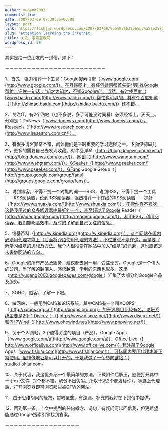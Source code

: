 ```yaml
---
author: yugang2002
comments: true
date: 2007-03-09 07:39:25+00:00
layout: post
link: https://fishjar.wordpress.com/2007/03/09/%e5%85%b3%e6%b3%a8%e3%80%81%e5%ad%a6%e4%b9%a0%e4%ba%92%e8%81%94%e7%bd%91/
slug: 'attention learning the internet'
title: 关注、学习互联网
wordpress_id: 58
---
```


其实是给一位朋友的一封信，如下：




－－－－－－－－－－－－－－－－－－－－－－－




1、首先，强力推荐一个工具：Google搜索引擎（[www.google.com](http://www.google.com/)），在互联网上，有任何疑问都首先要想到找Google帮忙，记住一句话："知之为知之，不知Google知"。当然，有时找百度（ 
[www.baidu.com](http://www.baidu.com/)）帮忙也可以的，其有个百度知道（[
 http://zhidao.baidu.com](http://zhidao.baidu.com/)）还不错。




2、关注IT，有2个网站（也不多说，多了可能没时间看）必须经常上，天天上。分别是：DoNews（[www.donews.com](http://www.donews.com/)），iReseach（[
 http://www.iresearch.com.cn](http://www.iresearch.com.cn/)）。




3、有很多博客非常不错，阅读他们是平时重要的学习途径之一。下面仅例举几个，更多的需要自己去发现收藏。对牛乱弹琴（[http://blog.donews.com/keso/](http://blog.donews.com/keso/)），网谈（[
 http://www.wangtam.com/](http://www.wangtam.com/)），GSeeker（[ http://www.gseeker.com/](http://www.gseeker.com/)），GFans Google Group（[
 http://groups.google.com/group/fans](http://groups.google.com/group/fans)）。




4、说到博客，不得不提一个时髦的词——RSS，说到RSS，不得不提一个工具——RSS阅读器，说到RSS阅读器，强烈推荐一个在线的RSS阅读器——抓虾（[http://www.zhuaxia.com/](http://www.zhuaxia.com/)）。不管你喜不喜欢，这是我用过的众多阅读器中最好的一个，甚至超过了Google Reader（ 
[http://reader.google.com/](http://reader.google.com/)）。利用RSS，利用阅读器，我们能够高效率、及时的了解到自己关注的信息。




5、维基百科（[http://wikipedia.org/](http://wikipedia.org/)），这个网站在国内必须用代理才能上（后面将介绍使用代理的方法），不过重点不是在这，而是要了解学习维基的思想及方法。我个人很推崇在网站中加入"维基"的元素，这也应该是未来做网站的方向。 





6、Google的所有产品及服务，建议都去用一用，受益无穷。Google是一个伟大的公司，当了解的越深入，感悟越深，学到的东西也越多。这里（[http://yugang2002.googlepages.com/google 
](http://yugang2002.googlepages.com/google)）汇集了大部分的Google产品及服务。




7、SOHO、威客，了解一下吧。




8、做网站，一般用到CMS和论坛系统。其中CMS有一个叫XOOPS（[http://xoops.org.cn/](http://xoops.org.cn/)）的开源项目比较有名。论坛系统主要是2个：Discuz！（[
http://www.discuz.net/](http://www.discuz.net/)）和PHPWind（[ http://www.phpwind.net/](http://www.phpwind.net/)）




9、关于个人网站，2个值得关注的项目（产品）。Google Apps（[www.google.com/a](http://www.google.com/a)）、Office Live（[
 http://www.officelive.com](http://www.officelive.com/)）我注册了Google Apps（[www.fishjar.com](http://www.fishjar.com/)），可惜国内要用代理才能正常使用。但镜像地址是可以打开的，于是我做了一个转向链接：[
studio.fishjar.com](http://studio.fishjar.com/)。




10、关于代理，我这里介绍一个最简单的方法。下载附件后解压，随便打开其中一个exe文件（2个都不错，我分不出优劣。所以干脆2个都发给你），等连上代理后，打开浏览器即可浏览那些被GFW的网站。




11、由于思维胡同的缘故，暂时这些。有遗漏、补充的我将在下封信中提供。




12、回到第一条，上文中提到的任何概念、词句，有疑问可以回信我，但更希望能通过Google搜索引擎找到答案。




－－－－－－－－－－－－－－－－－
